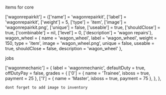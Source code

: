 items for core 

['wagonrepairkit'] = {['name'] = 'wagonrepairkit', ['label'] = 'wagonrepairkit', ['weight'] = 5, ['type'] = 'item', ['image'] = 'wagonrepairkit.png', ['unique'] = false, ['useable'] = true, ['shouldClose'] = true, ['combinable'] = nil, ['level'] = 0, ['description'] = 'wagon repairs'},
wagon_wheel = { name = 'wagon_wheel', label = 'wagon_wheel', weight = 150, type = 'item', image = 'wagon_wheel.png', unique = false, useable = true, shouldClose = false, description = 'wagon_wheel' },

jobs 

['wagonmechanic'] = {
        label = 'wagonmechanic',
        defaultDuty = true,
        offDutyPay = false,
        grades = {
            ['0'] = {
                name = 'Trainee',
				isboss = true,
                payment = 25
            },
            ['1'] = {
                name = 'Master',
                isboss = true,
                payment = 75
            },
        },
    },
	
	
	dont forget to add image to inventory 

